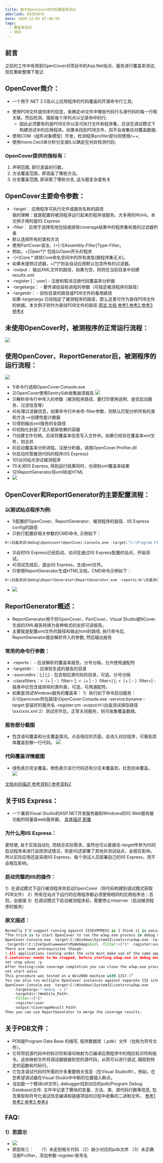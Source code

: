 ```yaml
---
title: 基于OpenCover的代码覆盖率测试
abbrlink: 8920367b
date: 2020-12-03 07:40:59
tags:
  - 覆盖率测试
  - 测试
---
```

## 前言
之前的工作中有用到OpenCover对项目中的Asp.Net站点、服务进行覆盖率测试, 现在重新整理下笔记.

## OpenCover简介：
* 一个用于.NET 2.0及以上应用程序的代码覆盖的开源命令行工具;
<!-- more -->
* 使用PDB文件提供序列信息，来确定dll文件中哪些代码行与源代码的每一行相关联，然后检测、插桩每个序列点以记录命中的行;
    * 因此必须要有的是PDB文件以及可执行文件和程序集，应该在调试模式下构建测试中的应用程序。如果未找到PDB文件，则不会收集任何覆盖数据;
* 使用COM（组件对象模型）开发，检测程序profiler部分则使用c++;
* 使用mono.Cecil来分析分支或IL以确定在何处检测代码;

### OpenCover提供的指标有：
1. 声明范围, 即已涵盖的行数。
2. 方法覆盖范围，即涵盖了哪些方法。
3. 分支覆盖范围, 即采取了哪些分支, 这与圈复杂度有关

## OpenCover主要命令参数：
* -target： 应用程序可执行文件或服务名称的路径  
我的理解：就是配置将被测程序运行起来的程序或服务。大多用的NUnit。本文例子用的是IIS Express
* -filter： 应用于选择性地包括或排除coverage结果中的程序集和类的过滤器列表 
 * 默认选择所有的类和方法
 * 使用PartCover语法，(+|-)[Assembly-Filter]Type-Filter。
 * 例如，+[Open\*]* 包括以Open开头的程序
 * -[\*]Core.\* 排除Core命名空间中的所有类型(跟程序集无关)。
 * 如果未提供过滤器，+[\*]\*则会自动应用默认包含所有的过滤器。
* -output： 输出XML文件的路径，如果为空，则将在当前目录中创建results.xml
* -register [：user] - 注册和取消注册代码覆盖率分析器
* -targetargs： - 要传递给目标进程的参数（可指定被测程序的路径）
* -targetdir： - 目标目录的路径或PDB文件的备用路径  
如果-targetargs 已经指定了被测程序的路径，那么这里可作为查找PDB文件的依据。本文例子则作为查找PDB文件的路径
<a href="https://github.com/OpenCover/opencover/wiki/Usage">用法  </a><a href="https://github.com/opencover/opencover/blob/master/main/OpenCover.Documentation/Usage.pdf">文档</a>
<a href="http://www.cnblogs.com/binyao/category/477233.html">参考1  </a><a href="http://www.cnblogs.com/tylerzhou/p/9076386.html">参考2  </a><a href="http://blog.alantsai.net/posts/2017/01/devopsseries-opencover-intro">参考3  </a><a href="https://www.codeproject.com/Articles/677691/Getting-code-coverage-from-your-NET-testing-using">参考4</a>


## 未使用OpenCover时，被测程序的正常运行流程：
![](https://image.baidu.com/search/down?url=https://tva1.sinaimg.cn/large/0081Kckwgy1glabzct7wqj30ga03fmx3.jpg)

## 使用OpenCover、ReportGenerator后，被测程序的运行流程：
![](https://image.baidu.com/search/down?url=https://tva1.sinaimg.cn/large/0081Kckwgy1glac00ut37j30hd06ldg3.jpg)
* 1)命令行调用OpenCover.Console.exe
* 2)OpenCover使用SentrySdk收集崩溃报告
![](https://image.baidu.com/search/down?url=https://tva1.sinaimg.cn/large/0081Kckwgy1glac1j082fj30jp0hxwfy.jpg)
* 3)解析命令行中传入的参数（被测程序路径、要打印使用说明、是否启动服务、过滤信息等）
* 4)处理过滤器信息，如果命令行中未传-filter参数，则默认匹配分析所有的类和方法——>创建性能计数器
* 5)得到输出xml报告的全路径
* 6)初始化封装了注入框架依赖的容器
* 7)创建文件句柄，后续将覆盖率信息写入文件中。如果已经存在覆盖率xml文件，则合并
* 8)启动覆盖率分析进程。注册分析器，调用OpenCover.Profiler.dll
* 9)启动托管被测代码的程序(IIS Express)
* 10)访问站点测试被测程序
* 11)关闭IIS Express, 得到运行结果同时，也得到xml覆盖率结果
* 12)ReportGenerator将xml转成HTML
* ![](https://image.baidu.com/search/down?url=https://tva1.sinaimg.cn/large/0081Kckwgy1glacgqgvjyj316b0mcaig.jpg)

## OpenCover和ReportGenerator的主要配置流程：
### 以测试站点程序为例:
* 1)配置好OpenCover、ReportGenerator、被测程序的路径、IIS Express config的路径
* 2)执行配置好相关参数的CMD命令, 示例如下：
```python
H:\白盒测试\Debug\Opencover\OpenCover.Console.exe -target:"C:\Program Files (x86)\IIS Express\iisexpress.exe" -targetdir:"D:\被测站点\xxx.xxx.com\bin" -targetargs:"/site:xxx_bh.xxx.com /config:\"C:\Users\ym\Documents\IISExpress\config\applicationhost.config\"" -register:ym -output:"H:\白盒测试\xml_ym\xxx_bh.xxx.com\xxx_bh.xxx.com.xml"
```
* 3)此时IIS Express已经启动，访问在通过IIS Express配置的站点，开始测试。
* 4)测试完成后，退出IIS Express，生成xml文件。
* 5)使用ReportGenerator生成HTML文档，CMD命令示例如下：
```python
H:\白盒测试\Debug\ReportGenerator\ReportGenerator.exe -reports:H:\白盒测试\xml\白盒测试.xml -targetdir:H:\白盒测试\xml\html
```
* ![](https://image.baidu.com/search/down?url=https://tva1.sinaimg.cn/large/0081Kckwgy1glaci6hhr3j310r0fxwhk.jpg)

## ReportGenerator概述：
* ReportGenerator用于将OpenCover，PartCover，Visual Studio或NCover生成的XML报告转换为各种格式的友好可读报告。
* 主要就是配置xml文件的路径和输出html的路径, 执行命令后, ReportGenerator就会解析传入的参数, 然后输出报告
### 常用的命令行参数：
* -reports： - 应该解析的覆盖率报告，分号分隔，允许使用通配符
* -targetdir： - 应保存生成的报告的目录
* -sourcedirs：[;] [;] - 包含相应源代码的目录，可选，分号分隔
* -classfilters：<（+ | - ）filter> [; <（+ | - ）filter>] [; <（+ | - ）filter>] - 报表中应包含或排除的类列表，可选，可用通配符。
* 如果是测试Windows服务的覆盖率：
1）执行如下命令启动服务：
G:\Opencover所在路径\OpenCover.Console.exe -service:byname -target:安装好的服务名 -register:ym -output:H:\白盒测试保存路径\xxx\xxx.xml 
2）测试完毕后，正常关闭服务，则可收集覆盖数据。

### 报告部分截图
* 包含语句覆盖和分支覆盖情况。点击相应的页面，会进入对应程序，可看到具体覆盖到哪一行代码。
![](https://image.baidu.com/search/down?url=https://tva1.sinaimg.cn/large/0081Kckwgy1glac4ottr3j30s30hbaay.jpg)

### 代码覆盖详情截图
* 绿色表示完全覆盖，橙色表示该行代码还有分支未覆盖到，红色则未覆盖。
![](https://image.baidu.com/search/down?url=https://tva1.sinaimg.cn/large/0081Kckwgy1glac58dbfij30nf08qglt.jpg)

<a href="https://github.com/OpenCover/opencover/wiki/Service-Support">文档中的描述  </a><a href="https://www.cnblogs.com/tylerzhou/p/9076537.html">参考资料1  </a><a href="https://www.cnblogs.com/SivilTaram/p/vs_opencover_unit_coverage.html">参考资料2</a>

## 关于IIS Express：
* 一个兼具Visual Studio的ASP.NET开发服务器和Windows的IIS Web服务器功能的轻量级web服务器。
<a href="https://stackify.com/what-is-iis-express/">具体描述   </a><a href="https://blog.csdn.net/zhangjk1993/article/details/36671105">配置</a>

### 为什么用IIS Express：
更轻便, 易于实现自动化. 而结合实际需求，虽然也可以直接往-target传参为IIS的启动程序来进行监控测试情况，但是IIS还部署了其他非测试站点，会相互影响。所以实际应用还是采用IIS Express，每个测试人员部署自己的IIS Express，而不会相互影响。
### 启动完整的IIS的操作：
1）在调试模式下运行被测程序并启动OpenCover（将代码构建到调试模式获取PDB文件）
2）所有在站点下运行的应用程序都必须使用相同的应用程序池；否则，会报错
3）在调试模式下启动被测程序前，需要停止intserver（启动被测程序的服务）

### 原文描述：
```python Running against IIS
Normally I’d suggest running against IISEXPPRESS as I think it is easier to automate. However for those who really want to run against a full blown IIS then the following instructions (supplied by a user) will hopefully suffice.
“The trick is to start OpenCover to run the w3wp.exe process in debug mode e.g.
OpenCover.Console.exe -target:C:\Windows\System32\inetsrv\w3wp.exe -targetargs:-debug 
-targetdir:C:\Inetpub\wwwwoot\MyWebApp\bin\ -filter:+[*]* -register:user
There are some prerequisites though:
1.All applications running under the site must make use of the same app pool; you'll get errors in the EventLog otherwise.
2.inetserver needs to be stopped, before starting w3wp.exe in debug mode. You can use the following command:
net stop w3svc /y
After testing/code coverage completion you can close the w3wp.exe process and start the inetserver again:
net start w3svc
This procedure was tested on a Win2008 machine with IIS7.5”
You can also run multiple OpenCover instances against separate IIS sites by using the –s option when running IIS to choose the siteid e.g.
OpenCover.Console.exe -target:C:\Windows\System32\inetsrv\w3wp.exe 
    -targetargs:"-debug -s 1" 
    -targetdir:%WebSite_Path% 
    -filter:+[*]* 
    -register:user 
    -output:%CoverageResult_Path%
Then you can use ReportGenerator to merge the coverage results. 
```
 
## 关于PDB文件：
* PDB是Program Data Base 的缩写, 程序数据库（.pdb）文件（也称为符号文件）。
* 它将项目源代码中的标识符和语句映射为已编译应用程序中的相应标识符和指令。这些映射文件将调试器链接到您的源代码，从而可以进行调试, 跟踪到特定的函数和代码行。
* 它包含调试代码时所需的许多重要相关信息（在Visual Studio中），例如，在您希望调试器在Visual Studio中中断的位置插入断点。
* 当加载一个模块(dll文件), debugger找到对应的pdb(Program Debug Database)文件. 文件中记录了模块的变量、方法、类、源代码行数等信息, 包含类型和符号化调试信息编译和链接项目的过程中收集的二进制文件。
<a href="https://blogs.msdn.microsoft.com/vcblog/2016/02/08/whats-inside-a-pdb-file/">参考1 </a><a href="https://tpodolak.com/blog/2017/10/12/net-core-calculating-code-coverage-opencover-windows/">参考2  </a><a href="http://www.cnblogs.com/itech/archive/2011/08/15/2136522.html">参考3  </a><a href="https://blog.csdn.net/feihe0755/article/details/54233714">参考4</a>

## FAQ:
### 1）若提示
* ![](https://image.baidu.com/search/down?url=https://tva1.sinaimg.cn/large/0081Kckwgy1glae8bzjk4j30hr02e0sn.jpg)
* 原因有三：　
（1）未走到相关代码
（2）缺少对应的pdb文件
（3）未正确注册Profiler，添加参数-register:账号名